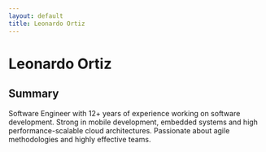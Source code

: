 ```yaml
---
layout: default
title: Leonardo Ortiz
---
```

<div class="blurb">
	<h1>Leonardo Ortiz</h1>
	<h2>Summary</h2>
	<p>Software Engineer with 12+ years of experience working on software development. Strong in mobile development, embedded systems and high performance-scalable cloud architectures. Passionate about agile methodologies and highly effective teams.</p>
</div>
